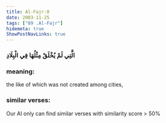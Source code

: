 ```yaml
---
title: Al-Fajr:8
date: 2003-11-25
tags: ["89 .Al-Fajr"]
hidemeta: true 
ShowPostNavLinks: true 
---
```

### الَّتِي لَمْ يُخْلَقْ مِثْلُهَا فِي الْبِلَادِ
### meaning: 
the like of which was not created among cities,
### similar verses: 

Our AI only can find similar verses with similarity score > 50% 




